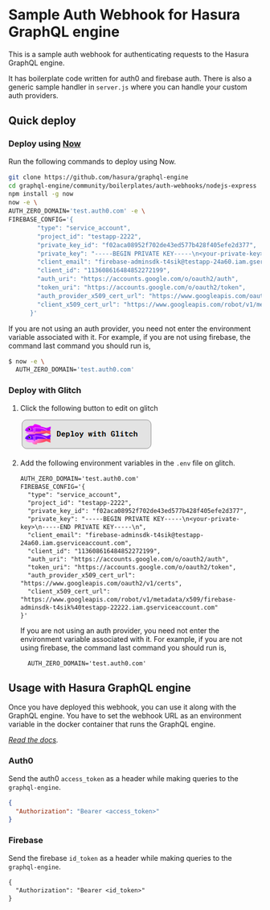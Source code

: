# Sample Auth Webhook for Hasura GraphQL engine

This is a sample auth webhook for authenticating requests to the Hasura GraphQL engine.

It has boilerplate code written for auth0 and firebase auth. There is also a generic sample handler in `server.js` where you can handle your custom auth providers.

## Quick deploy

<!--
### Deploy with Heroku (recommended)

1. Click the following button for deploying to Heroku.

   [![Deploy](https://www.herokucdn.com/deploy/button.svg)](https://heroku.com/deploy?template=https://github.com/hasura/sample-auth-webhook)

2. Once it is deployed, go to `Manage App > Settings` of your app and set the following environment variables if you want to use the associated providers.

   - **AUTH_ZERO_DOMAIN**: Example `test.auth0.com`
   - **FIREBASE_CONFIG**: Copy the contents of your serviceAccount JSON file for this field. Example:
     ```
        {
          "type": "service_account",
          "project_id": "testapp-2222",
          "private_key_id": "f02aca08952f702de43ed577b428f405efe2d377",
          "private_key": "-----BEGIN PRIVATE KEY-----\n<your-private-key>\n-----END PRIVATE KEY-----\n",
          "client_email": "firebase-adminsdk-t4sik@testapp-24a60.iam.gserviceaccount.com",
          "client_id": "113608616484852272199",
          "auth_uri": "https://accounts.google.com/o/oauth2/auth",
          "token_uri": "https://accounts.google.com/o/oauth2/token",
          "auth_provider_x509_cert_url": "https://www.googleapis.com/oauth2/v1/certs",
          "client_x509_cert_url": "https://www.googleapis.com/robot/v1/metadata/x509/firebase-adminsdk-t4sik%40testapp-22222.iam.gserviceaccount.com"
        }
     ```

   If you are not using an auth provider, you need not enter the environment variable associated with it
-->

### Deploy using [Now](https://zeit.co/now)

Run the following commands to deploy using Now.

```bash
git clone https://github.com/hasura/graphql-engine
cd graphql-engine/community/boilerplates/auth-webhooks/nodejs-express
npm install -g now
now -e \
AUTH_ZERO_DOMAIN='test.auth0.com' -e \
FIREBASE_CONFIG='{
        "type": "service_account",
        "project_id": "testapp-2222",
        "private_key_id": "f02aca08952f702de43ed577b428f405efe2d377",
        "private_key": "-----BEGIN PRIVATE KEY-----\n<your-private-key>\n-----END PRIVATE KEY-----\n",
        "client_email": "firebase-adminsdk-t4sik@testapp-24a60.iam.gserviceaccount.com",
        "client_id": "113608616484852272199",
        "auth_uri": "https://accounts.google.com/o/oauth2/auth",
        "token_uri": "https://accounts.google.com/o/oauth2/token",
        "auth_provider_x509_cert_url": "https://www.googleapis.com/oauth2/v1/certs",
        "client_x509_cert_url": "https://www.googleapis.com/robot/v1/metadata/x509/firebase-adminsdk-t4sik%40testapp-22222.iam.gserviceaccount.com"
      }'
```

If you are not using an auth provider, you need not enter the environment variable associated with it. For example, if you are not using firebase, the command last command you should run is,

```bash
$ now -e \
  AUTH_ZERO_DOMAIN='test.auth0.com'
```

### Deploy with Glitch

1. Click the following button to edit on glitch

   [![glitch-deploy-button](assets/deploy-glitch.png)](http://glitch.com/edit/#!/import/github/hasura/graphql-engine/community/boilerplates/auth-webhooks/nodejs-express)

2. Add the following environment variables in the `.env` file on glitch.

   ```env
   AUTH_ZERO_DOMAIN='test.auth0.com'
   FIREBASE_CONFIG='{
     "type": "service_account",
     "project_id": "testapp-2222",
     "private_key_id": "f02aca08952f702de43ed577b428f405efe2d377",
     "private_key": "-----BEGIN PRIVATE KEY-----\n<your-private-key>\n-----END PRIVATE KEY-----\n",
     "client_email": "firebase-adminsdk-t4sik@testapp-24a60.iam.gserviceaccount.com",
     "client_id": "113608616484852272199",
     "auth_uri": "https://accounts.google.com/o/oauth2/auth",
     "token_uri": "https://accounts.google.com/o/oauth2/token",
     "auth_provider_x509_cert_url": "https://www.googleapis.com/oauth2/v1/certs",
     "client_x509_cert_url": "https://www.googleapis.com/robot/v1/metadata/x509/firebase-adminsdk-t4sik%40testapp-22222.iam.gserviceaccount.com"
   }'
   ```

   If you are not using an auth provider, you need not enter the environment variable associated with it. For example, if you are not using firebase, the command last command you should run is,

   ```env
     AUTH_ZERO_DOMAIN='test.auth0.com'
   ```

## Usage with Hasura GraphQL engine

Once you have deployed this webhook, you can use it along with the GraphQL engine. You have to set the webhook URL as an environment variable in the docker container that runs the GraphQL engine.

*[Read the docs](https://docs.hasura.io/1.0/graphql/manual/auth/webhook.html).*

### Auth0

Send the auth0 `access_token` as a header  while making queries to the `graphql-engine`.

```JSON
{
  "Authorization": "Bearer <access_token>"
}
```

### Firebase

Send the firebase `id_token` as a header while making queries to the `graphql-engine`.

```
{
  "Authorization": "Bearer <id_token>"
}
```
